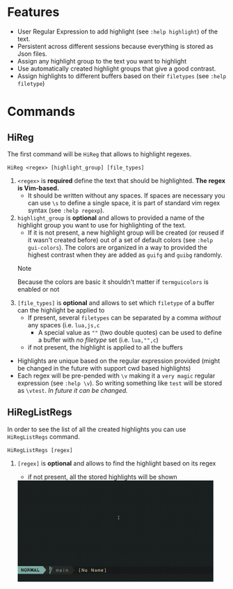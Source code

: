 # Features
- User Regular Expression to add highlight (see `:help highlight`) of the text.
- Persistent across different sessions because everything is stored as Json files.
- Assign any highlight group to the text you want to highlight 
- Use automatically created highlight groups that give a good contrast.
- Assign highlights to different buffers based on their `filetypes` (see `:help filetype`)

# Commands
## HiReg
The first command will be `HiReg` that allows to highlight regexes.

    HiReg <regex> [highlight_group] [file_types]

1. `<regex>` is **required** define the text that should be highlighted. **The regex is Vim-based.**
    - It should be written without any spaces. If spaces are necessary you can use `\s` to define a single space, it is part of standard vim regex syntax (see `:help regexp`).
2. `highlight_group` is **optional** and allows to  provided a name of the highlight group you want to use for highlighting of the text. 
    - If it is not present, a new highlight group will be created (or reused if it wasn't created before) out of a set of default colors (see `:help gui-colors`). The colors are organized in a way to provided the highest contrast when they are added as `guifg` and `guibg` randomly.
    > [!NOTE]
    > Because the colors are basic it shouldn't matter if `termguicolors` is enabled or not
3. `[file_types]` is **optional** and allows to set which `filetype` of a buffer can the highlight be applied to
    - If present, several `filetypes` can be separated by a comma *without* any spaces (i.e. `lua,js,c`
        - A special value as `""` (two double quotes) can be used to define a buffer with *no filetype* set (i.e. `lua,"",c`)
    - if not present, the highlight is applied to all the buffers

- Highlights are unique based on the regular expression provided (might be changed in the future with support cwd based highlights)
- Each regex will be pre-pended with `\v` making it a `very magic` regular expression (see `:help \v`). So writing something like `test` will be stored as `\vtest`. *In future it can be changed.*

## HiRegListRegs
In order to see the list of all the created highlights you can use `HiRegListRegs` command.

    HiRegListRegs [regex]

1. `[regex]` is **optional** and allows to find the highlight based on its regex 
    - if not present, all the stored highlights will be shown

    <img width=450 src="./data/HiRegListRegs-Example.gif"/>
